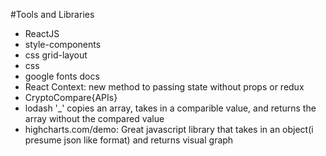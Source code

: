 #Tools and Libraries
 - ReactJS
 - style-components
 - css grid-layout
 - css
 - google fonts docs
 - React Context: new method to passing state without props or redux
- CryptoCompare{APIs}
- lodash '_' copies an array, takes in a comparible value, and returns the array without the compared value
- highcharts.com/demo: Great javascript library that takes in an object(i presume json like format) and returns visual graph